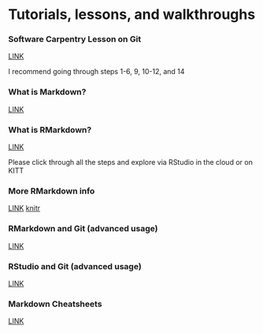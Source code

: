 # Tutorials, lessons, and walkthroughs

### Software Carpentry Lesson on Git
[LINK](http://swcarpentry.github.io/git-novice/)

I recommend going through steps 1-6, 9, 10-12, and 14

### What is Markdown?
[LINK](https://guides.github.com/features/mastering-markdown/)

### What is RMarkdown?
[LINK](https://rmarkdown.rstudio.com/lesson-1.html) 

Please click through all the steps and explore via RStudio in the cloud or on KITT

### More RMarkdown info
[LINK](https://r4ds.had.co.nz/r-markdown.html)
[knitr](https://kbroman.org/knitr_knutshell/pages/Rmarkdown.html)

### RMarkdown and Git (advanced usage)
[LINK](https://resources.github.com/whitepapers/github-and-rstudio/)

### RStudio and Git (advanced usage)
[LINK](https://happygitwithr.com/index.htmlhttps://happygitwithr.com/index.html)

### Markdown Cheatsheets
[LINK](https://github.com/adam-p/markdown-here/wiki/Markdown-Cheatsheet)

